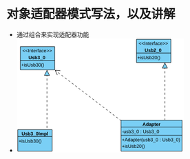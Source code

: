 # 对象适配器模式写法，以及讲解

- 通过组合来实现适配器功能
- ![UML示意图](data:image/svg+xml;base64,PD94bWwgdmVyc2lvbj0iMS4wIiBlbmNvZGluZz0iVVRGLTgiPz4KPCFET0NUWVBFIHN2ZyBQVUJM&#13;&#10;SUMgJy0vL1czQy8vRFREIFNWRyAxLjAvL0VOJwogICAgICAgICAgJ2h0dHA6Ly93d3cudzMub3Jn&#13;&#10;L1RSLzIwMDEvUkVDLVNWRy0yMDAxMDkwNC9EVEQvc3ZnMTAuZHRkJz4KPHN2ZyBmaWxsLW9wYWNp&#13;&#10;dHk9IjAiIHhtbG5zOnhsaW5rPSJodHRwOi8vd3d3LnczLm9yZy8xOTk5L3hsaW5rIiBjb2xvci1y&#13;&#10;ZW5kZXJpbmc9ImF1dG8iIGNvbG9yLWludGVycG9sYXRpb249ImF1dG8iIHRleHQtcmVuZGVyaW5n&#13;&#10;PSJhdXRvIiBzdHJva2U9InJnYigwLDAsMCkiIHN0cm9rZS1saW5lY2FwPSJzcXVhcmUiIHdpZHRo&#13;&#10;PSIzODgiIHN0cm9rZS1taXRlcmxpbWl0PSIxMCIgc2hhcGUtcmVuZGVyaW5nPSJhdXRvIiBzdHJv&#13;&#10;a2Utb3BhY2l0eT0iMCIgZmlsbD0icmdiKDAsMCwwKSIgc3Ryb2tlLWRhc2hhcnJheT0ibm9uZSIg&#13;&#10;Zm9udC13ZWlnaHQ9Im5vcm1hbCIgc3Ryb2tlLXdpZHRoPSIxIiBoZWlnaHQ9IjI2NSIgeG1sbnM9&#13;&#10;Imh0dHA6Ly93d3cudzMub3JnLzIwMDAvc3ZnIiBmb250LWZhbWlseT0iJmFwb3M7RGlhbG9nJmFw&#13;&#10;b3M7IiBmb250LXN0eWxlPSJub3JtYWwiIHN0cm9rZS1saW5lam9pbj0ibWl0ZXIiIGZvbnQtc2l6&#13;&#10;ZT0iMTIiIHN0cm9rZS1kYXNob2Zmc2V0PSIwIiBpbWFnZS1yZW5kZXJpbmc9ImF1dG8iCj48IS0t&#13;&#10;R2VuZXJhdGVkIGJ5IHRoZSBCYXRpayBHcmFwaGljczJEIFNWRyBHZW5lcmF0b3ItLT48ZGVmcyBp&#13;&#10;ZD0iZ2VuZXJpY0RlZnMiCiAgLz48ZwogID48ZGVmcyBpZD0iZGVmczEiCiAgICA+PGNsaXBQYXRo&#13;&#10;IGNsaXBQYXRoVW5pdHM9InVzZXJTcGFjZU9uVXNlIiBpZD0iY2xpcFBhdGgxIgogICAgICA+PHBh&#13;&#10;dGggZD0iTS03IC03IEw5MSAtNyBMOTEgNjUgTC03IDY1IEwtNyAtNyBaIgogICAgICAvPjwvY2xp&#13;&#10;cFBhdGgKICAgICAgPjxjbGlwUGF0aCBjbGlwUGF0aFVuaXRzPSJ1c2VyU3BhY2VPblVzZSIgaWQ9&#13;&#10;ImNsaXBQYXRoMiIKICAgICAgPjxwYXRoIGQ9Ik0wIDAgTDAgMjIgTDgwIDIyIEw4MCAwIFoiCiAg&#13;&#10;ICAgIC8+PC9jbGlwUGF0aAogICAgICA+PGNsaXBQYXRoIGNsaXBQYXRoVW5pdHM9InVzZXJTcGFj&#13;&#10;ZU9uVXNlIiBpZD0iY2xpcFBhdGgzIgogICAgICA+PHBhdGggZD0iTTAgMCBMMCAzMiBMODAgMzIg&#13;&#10;TDgwIDAgWiIKICAgICAgLz48L2NsaXBQYXRoCiAgICAgID48Y2xpcFBhdGggY2xpcFBhdGhVbml0&#13;&#10;cz0idXNlclNwYWNlT25Vc2UiIGlkPSJjbGlwUGF0aDQiCiAgICAgID48cGF0aCBkPSJNLTcgLTcg&#13;&#10;TDkxIC03IEw5MSA2MSBMLTcgNjEgTC03IC03IFoiCiAgICAgIC8+PC9jbGlwUGF0aAogICAgICA+&#13;&#10;PGNsaXBQYXRoIGNsaXBQYXRoVW5pdHM9InVzZXJTcGFjZU9uVXNlIiBpZD0iY2xpcFBhdGg1Igog&#13;&#10;ICAgICA+PHBhdGggZD0iTTAgMCBMMCAzNCBMODAgMzQgTDgwIDAgWiIKICAgICAgLz48L2NsaXBQ&#13;&#10;YXRoCiAgICAgID48Y2xpcFBhdGggY2xpcFBhdGhVbml0cz0idXNlclNwYWNlT25Vc2UiIGlkPSJj&#13;&#10;bGlwUGF0aDYiCiAgICAgID48cGF0aCBkPSJNMCAwIEwwIDE2IEw4MCAxNiBMODAgMCBaIgogICAg&#13;&#10;ICAvPjwvY2xpcFBhdGgKICAgICAgPjxjbGlwUGF0aCBjbGlwUGF0aFVuaXRzPSJ1c2VyU3BhY2VP&#13;&#10;blVzZSIgaWQ9ImNsaXBQYXRoNyIKICAgICAgPjxwYXRoIGQ9Ik0tNyAtNyBMMTUzIC03IEwxNTMg&#13;&#10;ODMgTC03IDgzIEwtNyAtNyBaIgogICAgICAvPjwvY2xpcFBhdGgKICAgICAgPjxjbGlwUGF0aCBj&#13;&#10;bGlwUGF0aFVuaXRzPSJ1c2VyU3BhY2VPblVzZSIgaWQ9ImNsaXBQYXRoOCIKICAgICAgPjxwYXRo&#13;&#10;IGQ9Ik0wIDAgTDAgNTYgTDE0MiA1NiBMMTQyIDAgWiIKICAgICAgLz48L2NsaXBQYXRoCiAgICAg&#13;&#10;ID48Y2xpcFBhdGggY2xpcFBhdGhVbml0cz0idXNlclNwYWNlT25Vc2UiIGlkPSJjbGlwUGF0aDki&#13;&#10;CiAgICAgID48cGF0aCBkPSJNMCAwIEwwIDE2IEwxNDIgMTYgTDE0MiAwIFoiCiAgICAgIC8+PC9j&#13;&#10;bGlwUGF0aAogICAgICA+PGNsaXBQYXRoIGNsaXBQYXRoVW5pdHM9InVzZXJTcGFjZU9uVXNlIiBp&#13;&#10;ZD0iY2xpcFBhdGgxMCIKICAgICAgPjxwYXRoIGQ9Ik0wIDAgTDg0IDAgTDg0IDIyMSBMMCAyMjEg&#13;&#10;TDAgMCBaIgogICAgICAvPjwvY2xpcFBhdGgKICAgICAgPjxjbGlwUGF0aCBjbGlwUGF0aFVuaXRz&#13;&#10;PSJ1c2VyU3BhY2VPblVzZSIgaWQ9ImNsaXBQYXRoMTEiCiAgICAgID48cGF0aCBkPSJNMCAwIEww&#13;&#10;IDIyMSBMODQgMjIxIEw4NCAwIFoiCiAgICAgIC8+PC9jbGlwUGF0aAogICAgICA+PGNsaXBQYXRo&#13;&#10;IGNsaXBQYXRoVW5pdHM9InVzZXJTcGFjZU9uVXNlIiBpZD0iY2xpcFBhdGgxMiIKICAgICAgPjxw&#13;&#10;YXRoIGQ9Ik0wIDAgTDg0IDAgTDg0IDIxNiBMMCAyMTYgTDAgMCBaIgogICAgICAvPjwvY2xpcFBh&#13;&#10;dGgKICAgICAgPjxjbGlwUGF0aCBjbGlwUGF0aFVuaXRzPSJ1c2VyU3BhY2VPblVzZSIgaWQ9ImNs&#13;&#10;aXBQYXRoMTMiCiAgICAgID48cGF0aCBkPSJNMCAwIEwwIDIxNiBMODQgMjE2IEw4NCAwIFoiCiAg&#13;&#10;ICAgIC8+PC9jbGlwUGF0aAogICAgICA+PGNsaXBQYXRoIGNsaXBQYXRoVW5pdHM9InVzZXJTcGFj&#13;&#10;ZU9uVXNlIiBpZD0iY2xpcFBhdGgxNCIKICAgICAgPjxwYXRoIGQ9Ik0wIDAgTDIzNyAwIEwyMzcg&#13;&#10;MjAwIEwwIDIwMCBMMCAwIFoiCiAgICAgIC8+PC9jbGlwUGF0aAogICAgICA+PGNsaXBQYXRoIGNs&#13;&#10;aXBQYXRoVW5pdHM9InVzZXJTcGFjZU9uVXNlIiBpZD0iY2xpcFBhdGgxNSIKICAgICAgPjxwYXRo&#13;&#10;IGQ9Ik0wIDAgTDAgMjAwIEwyMzcgMjAwIEwyMzcgMCBaIgogICAgICAvPjwvY2xpcFBhdGgKICAg&#13;&#10;ID48L2RlZnMKICAgID48ZyBmaWxsPSJ3aGl0ZSIgdGV4dC1yZW5kZXJpbmc9Imdlb21ldHJpY1By&#13;&#10;ZWNpc2lvbiIgZmlsbC1vcGFjaXR5PSIxIiBzdHJva2Utb3BhY2l0eT0iMSIgc3Ryb2tlPSJ3aGl0&#13;&#10;ZSIKICAgID48cmVjdCB4PSIwIiB3aWR0aD0iMzg4IiBoZWlnaHQ9IjI2NSIgeT0iMCIgc3Ryb2tl&#13;&#10;PSJub25lIgogICAgLz48L2cKICAgID48ZyBmb250LXNpemU9IjExIiB0cmFuc2Zvcm09InRyYW5z&#13;&#10;bGF0ZSgyNzgsMS44KSIgZmlsbC1vcGFjaXR5PSIxIiBmaWxsPSJyZ2IoMTIyLDIwNywyNDUpIiB0&#13;&#10;ZXh0LXJlbmRlcmluZz0iZ2VvbWV0cmljUHJlY2lzaW9uIiBmb250LWZhbWlseT0ic2Fucy1zZXJp&#13;&#10;ZiIgc3Ryb2tlPSJyZ2IoMTIyLDIwNywyNDUpIiBmb250LXdlaWdodD0iYm9sZCIgc3Ryb2tlLW9w&#13;&#10;YWNpdHk9IjEiCiAgICA+PHJlY3QgeD0iMCIgd2lkdGg9IjgwIiBoZWlnaHQ9IjU0IiB5PSIwIiBj&#13;&#10;bGlwLXBhdGg9InVybCgjY2xpcFBhdGgxKSIgc3Ryb2tlPSJub25lIgogICAgLz48L2cKICAgID48&#13;&#10;ZyBzdHJva2UtbGluZWNhcD0iYnV0dCIgZm9udC1zaXplPSIxMSIgdHJhbnNmb3JtPSJ0cmFuc2xh&#13;&#10;dGUoMjc4LDEuOCkiIGZpbGwtb3BhY2l0eT0iMSIgZmlsbD0iYmxhY2siIHRleHQtcmVuZGVyaW5n&#13;&#10;PSJnZW9tZXRyaWNQcmVjaXNpb24iIGZvbnQtZmFtaWx5PSJzYW5zLXNlcmlmIiBzdHJva2UtbGlu&#13;&#10;ZWpvaW49InJvdW5kIiBzdHJva2U9ImJsYWNrIiBmb250LXdlaWdodD0iYm9sZCIgc3Ryb2tlLW9w&#13;&#10;YWNpdHk9IjEiIHN0cm9rZS1taXRlcmxpbWl0PSIwIgogICAgPjxyZWN0IGZpbGw9Im5vbmUiIHg9&#13;&#10;IjAiIHdpZHRoPSI4MCIgaGVpZ2h0PSI1NCIgeT0iMCIgY2xpcC1wYXRoPSJ1cmwoI2NsaXBQYXRo&#13;&#10;MSkiCiAgICAgIC8+PGxpbmUgeTI9IjMyIiBmaWxsPSJub25lIiB4MT0iMCIgY2xpcC1wYXRoPSJ1&#13;&#10;cmwoI2NsaXBQYXRoMSkiIHgyPSI4MCIgeTE9IjMyIgogICAgLz48L2cKICAgID48ZyBmb250LXNp&#13;&#10;emU9IjExIiB0cmFuc2Zvcm09Im1hdHJpeCgxLDAsMCwxLDI3OCwzMy44KSIgZmlsbC1vcGFjaXR5&#13;&#10;PSIxIiBmaWxsPSJibGFjayIgdGV4dC1yZW5kZXJpbmc9Imdlb21ldHJpY1ByZWNpc2lvbiIgZm9u&#13;&#10;dC1mYW1pbHk9InNhbnMtc2VyaWYiIHN0cm9rZT0iYmxhY2siIHN0cm9rZS1vcGFjaXR5PSIxIgog&#13;&#10;ICAgPjx0ZXh0IHg9IjIiIHhtbDpzcGFjZT0icHJlc2VydmUiIHk9IjE0IiBjbGlwLXBhdGg9InVy&#13;&#10;bCgjY2xpcFBhdGgyKSIgc3Ryb2tlPSJub25lIgogICAgICA+K2lzVXNiMjAoKTwvdGV4dAogICAg&#13;&#10;PjwvZwogICAgPjxnIGZvbnQtc2l6ZT0iMTEiIHRyYW5zZm9ybT0idHJhbnNsYXRlKDI3OCwxLjgp&#13;&#10;IiBmaWxsLW9wYWNpdHk9IjEiIGZpbGw9ImJsYWNrIiB0ZXh0LXJlbmRlcmluZz0iZ2VvbWV0cmlj&#13;&#10;UHJlY2lzaW9uIiBmb250LWZhbWlseT0ic2Fucy1zZXJpZiIgc3Ryb2tlPSJibGFjayIgc3Ryb2tl&#13;&#10;LW9wYWNpdHk9IjEiCiAgICA+PHRleHQgeD0iNSIgeG1sOnNwYWNlPSJwcmVzZXJ2ZSIgeT0iMTMi&#13;&#10;IGNsaXAtcGF0aD0idXJsKCNjbGlwUGF0aDMpIiBzdHJva2U9Im5vbmUiCiAgICAgID4mbHQ7Jmx0&#13;&#10;O0ludGVyZmFjZSZndDsmZ3Q7PC90ZXh0CiAgICAgID48dGV4dCB4PSIxOSIgeG1sOnNwYWNlPSJw&#13;&#10;cmVzZXJ2ZSIgeT0iMjkiIGNsaXAtcGF0aD0idXJsKCNjbGlwUGF0aDMpIiBmb250LXdlaWdodD0i&#13;&#10;Ym9sZCIgc3Ryb2tlPSJub25lIgogICAgICA+VXNiMl8wPC90ZXh0CiAgICA+PC9nCiAgICA+PGcg&#13;&#10;Zm9udC1zaXplPSIxMSIgdHJhbnNmb3JtPSJ0cmFuc2xhdGUoOCwxOC44KSIgZmlsbC1vcGFjaXR5&#13;&#10;PSIxIiBmaWxsPSJyZ2IoMTIyLDIwNywyNDUpIiB0ZXh0LXJlbmRlcmluZz0iZ2VvbWV0cmljUHJl&#13;&#10;Y2lzaW9uIiBmb250LWZhbWlseT0ic2Fucy1zZXJpZiIgc3Ryb2tlPSJyZ2IoMTIyLDIwNywyNDUp&#13;&#10;IiBmb250LXdlaWdodD0iYm9sZCIgc3Ryb2tlLW9wYWNpdHk9IjEiCiAgICA+PHJlY3QgeD0iMCIg&#13;&#10;d2lkdGg9IjgwIiBoZWlnaHQ9IjU0IiB5PSIwIiBjbGlwLXBhdGg9InVybCgjY2xpcFBhdGgxKSIg&#13;&#10;c3Ryb2tlPSJub25lIgogICAgLz48L2cKICAgID48ZyBzdHJva2UtbGluZWNhcD0iYnV0dCIgZm9u&#13;&#10;dC1zaXplPSIxMSIgdHJhbnNmb3JtPSJ0cmFuc2xhdGUoOCwxOC44KSIgZmlsbC1vcGFjaXR5PSIx&#13;&#10;IiBmaWxsPSJibGFjayIgdGV4dC1yZW5kZXJpbmc9Imdlb21ldHJpY1ByZWNpc2lvbiIgZm9udC1m&#13;&#10;YW1pbHk9InNhbnMtc2VyaWYiIHN0cm9rZS1saW5lam9pbj0icm91bmQiIHN0cm9rZT0iYmxhY2si&#13;&#10;IGZvbnQtd2VpZ2h0PSJib2xkIiBzdHJva2Utb3BhY2l0eT0iMSIgc3Ryb2tlLW1pdGVybGltaXQ9&#13;&#10;IjAiCiAgICA+PHJlY3QgZmlsbD0ibm9uZSIgeD0iMCIgd2lkdGg9IjgwIiBoZWlnaHQ9IjU0IiB5&#13;&#10;PSIwIiBjbGlwLXBhdGg9InVybCgjY2xpcFBhdGgxKSIKICAgICAgLz48bGluZSB5Mj0iMzIiIGZp&#13;&#10;bGw9Im5vbmUiIHgxPSIwIiBjbGlwLXBhdGg9InVybCgjY2xpcFBhdGgxKSIgeDI9IjgwIiB5MT0i&#13;&#10;MzIiCiAgICAvPjwvZwogICAgPjxnIGZvbnQtc2l6ZT0iMTEiIHRyYW5zZm9ybT0ibWF0cml4KDEs&#13;&#10;MCwwLDEsOCw1MC44KSIgZmlsbC1vcGFjaXR5PSIxIiBmaWxsPSJibGFjayIgdGV4dC1yZW5kZXJp&#13;&#10;bmc9Imdlb21ldHJpY1ByZWNpc2lvbiIgZm9udC1mYW1pbHk9InNhbnMtc2VyaWYiIHN0cm9rZT0i&#13;&#10;YmxhY2siIHN0cm9rZS1vcGFjaXR5PSIxIgogICAgPjx0ZXh0IHg9IjIiIHhtbDpzcGFjZT0icHJl&#13;&#10;c2VydmUiIHk9IjE0IiBjbGlwLXBhdGg9InVybCgjY2xpcFBhdGgyKSIgc3Ryb2tlPSJub25lIgog&#13;&#10;ICAgICA+K2lzVXNiMzAoKTwvdGV4dAogICAgPjwvZwogICAgPjxnIGZvbnQtc2l6ZT0iMTEiIHRy&#13;&#10;YW5zZm9ybT0idHJhbnNsYXRlKDgsMTguOCkiIGZpbGwtb3BhY2l0eT0iMSIgZmlsbD0iYmxhY2si&#13;&#10;IHRleHQtcmVuZGVyaW5nPSJnZW9tZXRyaWNQcmVjaXNpb24iIGZvbnQtZmFtaWx5PSJzYW5zLXNl&#13;&#10;cmlmIiBzdHJva2U9ImJsYWNrIiBzdHJva2Utb3BhY2l0eT0iMSIKICAgID48dGV4dCB4PSI1IiB4&#13;&#10;bWw6c3BhY2U9InByZXNlcnZlIiB5PSIxMyIgY2xpcC1wYXRoPSJ1cmwoI2NsaXBQYXRoMykiIHN0&#13;&#10;cm9rZT0ibm9uZSIKICAgICAgPiZsdDsmbHQ7SW50ZXJmYWNlJmd0OyZndDs8L3RleHQKICAgICAg&#13;&#10;Pjx0ZXh0IHg9IjE5IiB4bWw6c3BhY2U9InByZXNlcnZlIiB5PSIyOSIgY2xpcC1wYXRoPSJ1cmwo&#13;&#10;I2NsaXBQYXRoMykiIGZvbnQtd2VpZ2h0PSJib2xkIiBzdHJva2U9Im5vbmUiCiAgICAgID5Vc2Iz&#13;&#10;XzA8L3RleHQKICAgID48L2cKICAgID48ZyBmb250LXNpemU9IjExIiB0cmFuc2Zvcm09InRyYW5z&#13;&#10;bGF0ZSgyLDIxMS44KSIgZmlsbC1vcGFjaXR5PSIxIiBmaWxsPSJyZ2IoMTIyLDIwNywyNDUpIiB0&#13;&#10;ZXh0LXJlbmRlcmluZz0iZ2VvbWV0cmljUHJlY2lzaW9uIiBmb250LWZhbWlseT0ic2Fucy1zZXJp&#13;&#10;ZiIgc3Ryb2tlPSJyZ2IoMTIyLDIwNywyNDUpIiBmb250LXdlaWdodD0iYm9sZCIgc3Ryb2tlLW9w&#13;&#10;YWNpdHk9IjEiCiAgICA+PHJlY3QgeD0iMCIgd2lkdGg9IjgwIiBoZWlnaHQ9IjUwIiB5PSIwIiBj&#13;&#10;bGlwLXBhdGg9InVybCgjY2xpcFBhdGg0KSIgc3Ryb2tlPSJub25lIgogICAgLz48L2cKICAgID48&#13;&#10;ZyBzdHJva2UtbGluZWNhcD0iYnV0dCIgZm9udC1zaXplPSIxMSIgdHJhbnNmb3JtPSJ0cmFuc2xh&#13;&#10;dGUoMiwyMTEuOCkiIGZpbGwtb3BhY2l0eT0iMSIgZmlsbD0iYmxhY2siIHRleHQtcmVuZGVyaW5n&#13;&#10;PSJnZW9tZXRyaWNQcmVjaXNpb24iIGZvbnQtZmFtaWx5PSJzYW5zLXNlcmlmIiBzdHJva2UtbGlu&#13;&#10;ZWpvaW49InJvdW5kIiBzdHJva2U9ImJsYWNrIiBmb250LXdlaWdodD0iYm9sZCIgc3Ryb2tlLW9w&#13;&#10;YWNpdHk9IjEiIHN0cm9rZS1taXRlcmxpbWl0PSIwIgogICAgPjxyZWN0IGZpbGw9Im5vbmUiIHg9&#13;&#10;IjAiIHdpZHRoPSI4MCIgaGVpZ2h0PSI1MCIgeT0iMCIgY2xpcC1wYXRoPSJ1cmwoI2NsaXBQYXRo&#13;&#10;NCkiCiAgICAgIC8+PGxpbmUgeTI9IjE2IiBmaWxsPSJub25lIiB4MT0iMCIgY2xpcC1wYXRoPSJ1&#13;&#10;cmwoI2NsaXBQYXRoNCkiIHgyPSI4MCIgeTE9IjE2IgogICAgLz48L2cKICAgID48ZyBmb250LXNp&#13;&#10;emU9IjExIiB0cmFuc2Zvcm09Im1hdHJpeCgxLDAsMCwxLDIsMjI3LjgpIiBmaWxsLW9wYWNpdHk9&#13;&#10;IjEiIGZpbGw9ImJsYWNrIiB0ZXh0LXJlbmRlcmluZz0iZ2VvbWV0cmljUHJlY2lzaW9uIiBmb250&#13;&#10;LWZhbWlseT0ic2Fucy1zZXJpZiIgc3Ryb2tlPSJibGFjayIgc3Ryb2tlLW9wYWNpdHk9IjEiCiAg&#13;&#10;ICA+PHRleHQgeD0iMiIgeG1sOnNwYWNlPSJwcmVzZXJ2ZSIgeT0iMTQiIGNsaXAtcGF0aD0idXJs&#13;&#10;KCNjbGlwUGF0aDUpIiBzdHJva2U9Im5vbmUiCiAgICAgID4raXNVc2IzMCgpPC90ZXh0CiAgICA+&#13;&#10;PC9nCiAgICA+PGcgZm9udC1zaXplPSIxMSIgdHJhbnNmb3JtPSJ0cmFuc2xhdGUoMiwyMTEuOCki&#13;&#10;IGZpbGwtb3BhY2l0eT0iMSIgZmlsbD0iYmxhY2siIHRleHQtcmVuZGVyaW5nPSJnZW9tZXRyaWNQ&#13;&#10;cmVjaXNpb24iIGZvbnQtZmFtaWx5PSJzYW5zLXNlcmlmIiBzdHJva2U9ImJsYWNrIiBmb250LXdl&#13;&#10;aWdodD0iYm9sZCIgc3Ryb2tlLW9wYWNpdHk9IjEiCiAgICA+PHRleHQgeD0iOSIgeG1sOnNwYWNl&#13;&#10;PSJwcmVzZXJ2ZSIgeT0iMTMiIGNsaXAtcGF0aD0idXJsKCNjbGlwUGF0aDYpIiBzdHJva2U9Im5v&#13;&#10;bmUiCiAgICAgID5Vc2IzXzBJbXBsPC90ZXh0CiAgICA+PC9nCiAgICA+PGcgZm9udC1zaXplPSIx&#13;&#10;MSIgdHJhbnNmb3JtPSJ0cmFuc2xhdGUoMjQyLDE4OS44KSIgZmlsbC1vcGFjaXR5PSIxIiBmaWxs&#13;&#10;PSJyZ2IoMTIyLDIwNywyNDUpIiB0ZXh0LXJlbmRlcmluZz0iZ2VvbWV0cmljUHJlY2lzaW9uIiBm&#13;&#10;b250LWZhbWlseT0ic2Fucy1zZXJpZiIgc3Ryb2tlPSJyZ2IoMTIyLDIwNywyNDUpIiBmb250LXdl&#13;&#10;aWdodD0iYm9sZCIgc3Ryb2tlLW9wYWNpdHk9IjEiCiAgICA+PHJlY3QgeD0iMCIgd2lkdGg9IjE0&#13;&#10;MiIgaGVpZ2h0PSI3MiIgeT0iMCIgY2xpcC1wYXRoPSJ1cmwoI2NsaXBQYXRoNykiIHN0cm9rZT0i&#13;&#10;bm9uZSIKICAgIC8+PC9nCiAgICA+PGcgc3Ryb2tlLWxpbmVjYXA9ImJ1dHQiIGZvbnQtc2l6ZT0i&#13;&#10;MTEiIHRyYW5zZm9ybT0idHJhbnNsYXRlKDI0MiwxODkuOCkiIGZpbGwtb3BhY2l0eT0iMSIgZmls&#13;&#10;bD0iYmxhY2siIHRleHQtcmVuZGVyaW5nPSJnZW9tZXRyaWNQcmVjaXNpb24iIGZvbnQtZmFtaWx5&#13;&#10;PSJzYW5zLXNlcmlmIiBzdHJva2UtbGluZWpvaW49InJvdW5kIiBzdHJva2U9ImJsYWNrIiBmb250&#13;&#10;LXdlaWdodD0iYm9sZCIgc3Ryb2tlLW9wYWNpdHk9IjEiIHN0cm9rZS1taXRlcmxpbWl0PSIwIgog&#13;&#10;ICAgPjxyZWN0IGZpbGw9Im5vbmUiIHg9IjAiIHdpZHRoPSIxNDIiIGhlaWdodD0iNzIiIHk9IjAi&#13;&#10;IGNsaXAtcGF0aD0idXJsKCNjbGlwUGF0aDcpIgogICAgICAvPjxsaW5lIHkyPSIxNiIgZmlsbD0i&#13;&#10;bm9uZSIgeDE9IjAiIGNsaXAtcGF0aD0idXJsKCNjbGlwUGF0aDcpIiB4Mj0iMTQyIiB5MT0iMTYi&#13;&#10;CiAgICAvPjwvZwogICAgPjxnIGZvbnQtc2l6ZT0iMTEiIHRyYW5zZm9ybT0ibWF0cml4KDEsMCww&#13;&#10;LDEsMjQyLDIwNS44KSIgZmlsbC1vcGFjaXR5PSIxIiBmaWxsPSJibGFjayIgdGV4dC1yZW5kZXJp&#13;&#10;bmc9Imdlb21ldHJpY1ByZWNpc2lvbiIgZm9udC1mYW1pbHk9InNhbnMtc2VyaWYiIHN0cm9rZT0i&#13;&#10;YmxhY2siIHN0cm9rZS1vcGFjaXR5PSIxIgogICAgPjx0ZXh0IHg9IjIiIHhtbDpzcGFjZT0icHJl&#13;&#10;c2VydmUiIHk9IjE0IiBjbGlwLXBhdGg9InVybCgjY2xpcFBhdGg4KSIgc3Ryb2tlPSJub25lIgog&#13;&#10;ICAgICA+LXVzYjNfMCA6IFVzYjNfMDwvdGV4dAogICAgPjwvZwogICAgPjxnIHN0cm9rZS1saW5l&#13;&#10;Y2FwPSJidXR0IiBmb250LXNpemU9IjExIiB0cmFuc2Zvcm09Im1hdHJpeCgxLDAsMCwxLDI0Miwy&#13;&#10;MDUuOCkiIGZpbGwtb3BhY2l0eT0iMSIgZmlsbD0iYmxhY2siIHRleHQtcmVuZGVyaW5nPSJnZW9t&#13;&#10;ZXRyaWNQcmVjaXNpb24iIGZvbnQtZmFtaWx5PSJzYW5zLXNlcmlmIiBzdHJva2UtbGluZWpvaW49&#13;&#10;ImJldmVsIiBzdHJva2U9ImJsYWNrIiBzdHJva2Utb3BhY2l0eT0iMSIgc3Ryb2tlLW1pdGVybGlt&#13;&#10;aXQ9IjAiCiAgICA+PGxpbmUgeTI9IjE5IiBmaWxsPSJub25lIiB4MT0iMCIgY2xpcC1wYXRoPSJ1&#13;&#10;cmwoI2NsaXBQYXRoOCkiIHgyPSIxNDIiIHkxPSIxOSIKICAgIC8+PC9nCiAgICA+PGcgZm9udC1z&#13;&#10;aXplPSIxMSIgdHJhbnNmb3JtPSJtYXRyaXgoMSwwLDAsMSwyNDIsMjA1LjgpIiBmaWxsLW9wYWNp&#13;&#10;dHk9IjEiIGZpbGw9ImJsYWNrIiB0ZXh0LXJlbmRlcmluZz0iZ2VvbWV0cmljUHJlY2lzaW9uIiBm&#13;&#10;b250LWZhbWlseT0ic2Fucy1zZXJpZiIgc3Ryb2tlPSJibGFjayIgc3Ryb2tlLW9wYWNpdHk9IjEi&#13;&#10;CiAgICA+PHRleHQgeD0iMiIgeG1sOnNwYWNlPSJwcmVzZXJ2ZSIgeT0iMzMiIGNsaXAtcGF0aD0i&#13;&#10;dXJsKCNjbGlwUGF0aDgpIiBzdHJva2U9Im5vbmUiCiAgICAgID4rQWRhcHRlcih1c2IzXzAgOiBV&#13;&#10;c2IzXzApPC90ZXh0CiAgICA+PC9nCiAgICA+PGcgZm9udC1zaXplPSIxMSIgdHJhbnNmb3JtPSJt&#13;&#10;YXRyaXgoMSwwLDAsMSwyNDIsMjA1LjgpIiBmaWxsLW9wYWNpdHk9IjEiIGZpbGw9ImJsYWNrIiB0&#13;&#10;ZXh0LXJlbmRlcmluZz0iZ2VvbWV0cmljUHJlY2lzaW9uIiBmb250LWZhbWlseT0ic2Fucy1zZXJp&#13;&#10;ZiIgc3Ryb2tlPSJibGFjayIgc3Ryb2tlLW9wYWNpdHk9IjEiCiAgICA+PHRleHQgeD0iMiIgeG1s&#13;&#10;OnNwYWNlPSJwcmVzZXJ2ZSIgeT0iNDgiIGNsaXAtcGF0aD0idXJsKCNjbGlwUGF0aDgpIiBzdHJv&#13;&#10;a2U9Im5vbmUiCiAgICAgID4raXNVc2IyMCgpPC90ZXh0CiAgICA+PC9nCiAgICA+PGcgZm9udC1z&#13;&#10;aXplPSIxMSIgdHJhbnNmb3JtPSJ0cmFuc2xhdGUoMjQyLDE4OS44KSIgZmlsbC1vcGFjaXR5PSIx&#13;&#10;IiBmaWxsPSJibGFjayIgdGV4dC1yZW5kZXJpbmc9Imdlb21ldHJpY1ByZWNpc2lvbiIgZm9udC1m&#13;&#10;YW1pbHk9InNhbnMtc2VyaWYiIHN0cm9rZT0iYmxhY2siIGZvbnQtd2VpZ2h0PSJib2xkIiBzdHJv&#13;&#10;a2Utb3BhY2l0eT0iMSIKICAgID48dGV4dCB4PSI1MCIgeG1sOnNwYWNlPSJwcmVzZXJ2ZSIgeT0i&#13;&#10;MTMiIGNsaXAtcGF0aD0idXJsKCNjbGlwUGF0aDkpIiBzdHJva2U9Im5vbmUiCiAgICAgID5BZGFw&#13;&#10;dGVyPC90ZXh0CiAgICA+PC9nCiAgICA+PGcgc3Ryb2tlLWxpbmVjYXA9ImJ1dHQiIGZvbnQtc2l6&#13;&#10;ZT0iMTEiIHRyYW5zZm9ybT0idHJhbnNsYXRlKDMwLDMzLjgpIiBmaWxsLW9wYWNpdHk9IjEiIHN0&#13;&#10;cm9rZS1kYXNob2Zmc2V0PSIxIiBmaWxsPSJibGFjayIgdGV4dC1yZW5kZXJpbmc9Imdlb21ldHJp&#13;&#10;Y1ByZWNpc2lvbiIgZm9udC1mYW1pbHk9InNhbnMtc2VyaWYiIHN0cm9rZS1saW5lam9pbj0icm91&#13;&#10;bmQiIHN0cm9rZS1kYXNoYXJyYXk9IjUiIHN0cm9rZT0iYmxhY2siIHN0cm9rZS1vcGFjaXR5PSIx&#13;&#10;IgogICAgPjxsaW5lIHkyPSIxNzciIGZpbGw9Im5vbmUiIHgxPSI0MCIgY2xpcC1wYXRoPSJ1cmwo&#13;&#10;I2NsaXBQYXRoMTEpIiB4Mj0iNDAiIHkxPSI0MCIKICAgIC8+PC9nCiAgICA+PGcgc3Ryb2tlLWxp&#13;&#10;bmVjYXA9ImJ1dHQiIGZvbnQtc2l6ZT0iMTEiIHRyYW5zZm9ybT0idHJhbnNsYXRlKDMwLDMzLjgp&#13;&#10;IiBmaWxsLW9wYWNpdHk9IjEiIGZpbGw9InJnYigxMjIsMjA3LDI0NSkiIHRleHQtcmVuZGVyaW5n&#13;&#10;PSJnZW9tZXRyaWNQcmVjaXNpb24iIGZvbnQtZmFtaWx5PSJzYW5zLXNlcmlmIiBzdHJva2UtbGlu&#13;&#10;ZWpvaW49InJvdW5kIiBzdHJva2U9InJnYigxMjIsMjA3LDI0NSkiIHN0cm9rZS1vcGFjaXR5PSIx&#13;&#10;IgogICAgPjxwb2x5Z29uIHBvaW50cz0iIDQwIDQwIDM0IDUyIDQ2IDUyIiBzdHJva2U9Im5vbmUi&#13;&#10;IGNsaXAtcGF0aD0idXJsKCNjbGlwUGF0aDExKSIKICAgICAgLz48cG9seWdvbiBmaWxsPSJub25l&#13;&#10;IiBjbGlwLXBhdGg9InVybCgjY2xpcFBhdGgxMSkiIHBvaW50cz0iIDQwIDQwIDM0IDUyIDQ2IDUy&#13;&#10;IiBzdHJva2U9ImJsYWNrIgogICAgLz48L2cKICAgID48ZyBzdHJva2UtbGluZWNhcD0iYnV0dCIg&#13;&#10;Zm9udC1zaXplPSIxMSIgdHJhbnNmb3JtPSJ0cmFuc2xhdGUoMzA0LDE2LjgpIiBmaWxsLW9wYWNp&#13;&#10;dHk9IjEiIHN0cm9rZS1kYXNob2Zmc2V0PSIxIiBmaWxsPSJibGFjayIgdGV4dC1yZW5kZXJpbmc9&#13;&#10;Imdlb21ldHJpY1ByZWNpc2lvbiIgZm9udC1mYW1pbHk9InNhbnMtc2VyaWYiIHN0cm9rZS1saW5l&#13;&#10;am9pbj0icm91bmQiIHN0cm9rZS1kYXNoYXJyYXk9IjUiIHN0cm9rZT0iYmxhY2siIHN0cm9rZS1v&#13;&#10;cGFjaXR5PSIxIgogICAgPjxsaW5lIHkyPSIxNzIiIGZpbGw9Im5vbmUiIHgxPSI0MCIgY2xpcC1w&#13;&#10;YXRoPSJ1cmwoI2NsaXBQYXRoMTMpIiB4Mj0iNDAiIHkxPSI0MCIKICAgIC8+PC9nCiAgICA+PGcg&#13;&#10;c3Ryb2tlLWxpbmVjYXA9ImJ1dHQiIGZvbnQtc2l6ZT0iMTEiIHRyYW5zZm9ybT0idHJhbnNsYXRl&#13;&#10;KDMwNCwxNi44KSIgZmlsbC1vcGFjaXR5PSIxIiBmaWxsPSJyZ2IoMTIyLDIwNywyNDUpIiB0ZXh0&#13;&#10;LXJlbmRlcmluZz0iZ2VvbWV0cmljUHJlY2lzaW9uIiBmb250LWZhbWlseT0ic2Fucy1zZXJpZiIg&#13;&#10;c3Ryb2tlLWxpbmVqb2luPSJyb3VuZCIgc3Ryb2tlPSJyZ2IoMTIyLDIwNywyNDUpIiBzdHJva2Ut&#13;&#10;b3BhY2l0eT0iMSIKICAgID48cG9seWdvbiBwb2ludHM9IiA0MCA0MCAzNCA1MiA0NiA1MiIgc3Ry&#13;&#10;b2tlPSJub25lIiBjbGlwLXBhdGg9InVybCgjY2xpcFBhdGgxMykiCiAgICAgIC8+PHBvbHlnb24g&#13;&#10;ZmlsbD0ibm9uZSIgY2xpcC1wYXRoPSJ1cmwoI2NsaXBQYXRoMTMpIiBwb2ludHM9IiA0MCA0MCAz&#13;&#10;NCA1MiA0NiA1MiIgc3Ryb2tlPSJibGFjayIKICAgIC8+PC9nCiAgICA+PGcgc3Ryb2tlLWxpbmVj&#13;&#10;YXA9ImJ1dHQiIGZvbnQtc2l6ZT0iMTEiIHRyYW5zZm9ybT0idHJhbnNsYXRlKDQ5LDMzLjgpIiBm&#13;&#10;aWxsLW9wYWNpdHk9IjEiIHN0cm9rZS1kYXNob2Zmc2V0PSIxIiBmaWxsPSJibGFjayIgdGV4dC1y&#13;&#10;ZW5kZXJpbmc9Imdlb21ldHJpY1ByZWNpc2lvbiIgZm9udC1mYW1pbHk9InNhbnMtc2VyaWYiIHN0&#13;&#10;cm9rZS1saW5lam9pbj0icm91bmQiIHN0cm9rZS1kYXNoYXJyYXk9IjUiIHN0cm9rZT0iYmxhY2si&#13;&#10;IHN0cm9rZS1vcGFjaXR5PSIxIgogICAgPjxsaW5lIHkyPSI0MCIgZmlsbD0ibm9uZSIgeDE9IjE5&#13;&#10;MyIgY2xpcC1wYXRoPSJ1cmwoI2NsaXBQYXRoMTUpIiB4Mj0iNDAiIHkxPSIxNTciCiAgICAgIC8+&#13;&#10;PGxpbmUgY2xpcC1wYXRoPSJ1cmwoI2NsaXBQYXRoMTUpIiBzdHJva2UtZGFzaG9mZnNldD0iMCIg&#13;&#10;ZmlsbD0ibm9uZSIgeDE9IjQwIiB4Mj0iNDUiIHkxPSI0MCIgeTI9IjUxIiBzdHJva2UtZGFzaGFy&#13;&#10;cmF5PSJub25lIgogICAgICAvPjxsaW5lIGNsaXAtcGF0aD0idXJsKCNjbGlwUGF0aDE1KSIgc3Ry&#13;&#10;b2tlLWRhc2hvZmZzZXQ9IjAiIGZpbGw9Im5vbmUiIHgxPSI0MCIgeDI9IjUyIiB5MT0iNDAiIHky&#13;&#10;PSI0MSIgc3Ryb2tlLWRhc2hhcnJheT0ibm9uZSIKICAgIC8+PC9nCiAgICA+PGcgZm9udC1zaXpl&#13;&#10;PSIxMCIgdHJhbnNmb3JtPSJyb3RhdGUoLTQ1KSB0cmFuc2xhdGUoLTE4OC42NDI2LDApIiBmaWxs&#13;&#10;LW9wYWNpdHk9IjEiIGZpbGw9InJnYigxMjAsMTIwLDEyMCkiIHRleHQtcmVuZGVyaW5nPSJnZW9t&#13;&#10;ZXRyaWNQcmVjaXNpb24iIHN0cm9rZT0icmdiKDEyMCwxMjAsMTIwKSIgc3Ryb2tlLW9wYWNpdHk9&#13;&#10;IjEiCiAgICA+PC9nCiAgPjwvZwo+PC9zdmcKPgo=)